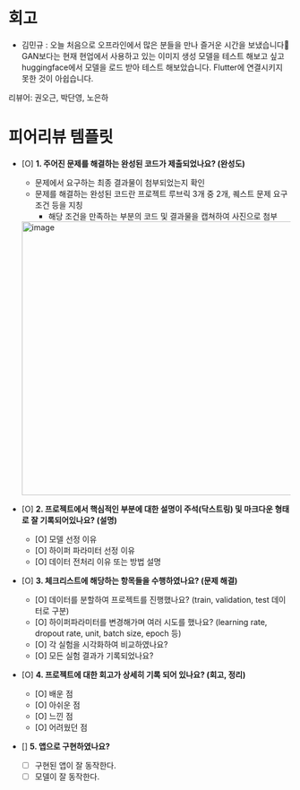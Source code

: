 # 회고
- 김민규 : 오늘 처음으로 오프라인에서 많은 분들을 만나 즐거운 시간을 보냈습니다👻 GAN보다는 현재 현업에서 사용하고 있는 이미지 생성 모델을 테스트 해보고 싶고 huggingface에서 모델을 로드 받아 테스트 해보았습니다. Flutter에 연결시키지 못한 것이 아쉽습니다.

리뷰어: 권오근, 박단영, 노은하

# 피어리뷰 템플릿

- [O]  **1. 주어진 문제를 해결하는 완성된 코드가 제출되었나요? (완성도)**
    - 문제에서 요구하는 최종 결과물이 첨부되었는지 확인
    - 문제를 해결하는 완성된 코드란 프로젝트 루브릭 3개 중 2개, 
    퀘스트 문제 요구조건 등을 지칭
        - 해당 조건을 만족하는 부분의 코드 및 결과물을 캡쳐하여 사진으로 첨부
     <img width="489" alt="image" src="https://github.com/user-attachments/assets/9d8b23ef-9e21-4d62-86b7-198f56ce9616">


- [O]  **2. 프로젝트에서 핵심적인 부분에 대한 설명이 주석(닥스트링) 및 마크다운 형태로 잘 기록되어있나요? (설명)**
    - [O]  모델 선정 이유
    - [O]  하이퍼 파라미터 선정 이유
    - [O]  데이터 전처리 이유 또는 방법 설명

- [O]  **3. 체크리스트에 해당하는 항목들을 수행하였나요? (문제 해결)**
    - [O]  데이터를 분할하여 프로젝트를 진행했나요? (train, validation, test 데이터로 구분)
    - [O]  하이퍼파라미터를 변경해가며 여러 시도를 했나요? (learning rate, dropout rate, unit, batch size, epoch 등)
    - [O]  각 실험을 시각화하여 비교하였나요?
    - [O]  모든 실험 결과가 기록되었나요?

- [O]  **4. 프로젝트에 대한 회고가 상세히 기록 되어 있나요? (회고, 정리)**
    - [O]  배운 점
    - [O]  아쉬운 점
    - [O]  느낀 점
    - [O]  어려웠던 점

- []  **5.  앱으로 구현하였나요?**
    - [ ]  구현된 앱이 잘 동작한다.
    - [ ]  모델이 잘 동작한다.

